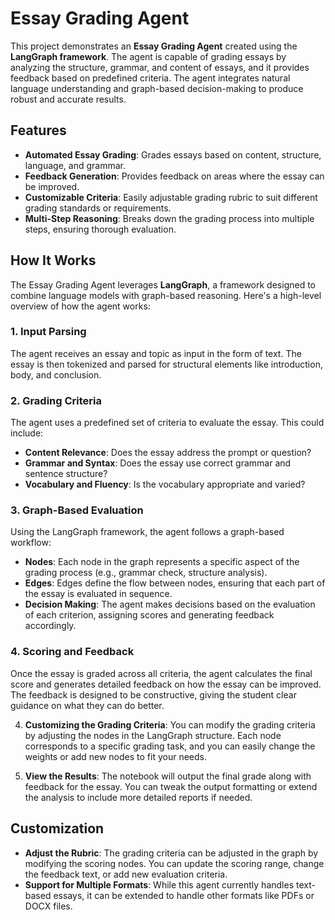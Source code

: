 # Essay Grading Agent

This project demonstrates an **Essay Grading Agent** created using the **LangGraph framework**. The agent is capable of grading essays by analyzing the structure, grammar, and content of essays, and it provides feedback based on predefined criteria. The agent integrates natural language understanding and graph-based decision-making to produce robust and accurate results.

## Features

- **Automated Essay Grading**: Grades essays based on content, structure, language, and grammar.
- **Feedback Generation**: Provides feedback on areas where the essay can be improved.
- **Customizable Criteria**: Easily adjustable grading rubric to suit different grading standards or requirements.
- **Multi-Step Reasoning**: Breaks down the grading process into multiple steps, ensuring thorough evaluation.

## How It Works

The Essay Grading Agent leverages **LangGraph**, a framework designed to combine language models with graph-based reasoning. Here's a high-level overview of how the agent works:

### 1. **Input Parsing**
   The agent receives an essay and topic as input in the form of text. The essay is then tokenized and parsed for structural elements like introduction, body, and conclusion.

### 2. **Grading Criteria**
   The agent uses a predefined set of criteria to evaluate the essay. This could include:
   - **Content Relevance**: Does the essay address the prompt or question?
   - **Grammar and Syntax**: Does the essay use correct grammar and sentence structure?
   - **Vocabulary and Fluency**: Is the vocabulary appropriate and varied?

### 3. **Graph-Based Evaluation**
   Using the LangGraph framework, the agent follows a graph-based workflow:
   - **Nodes**: Each node in the graph represents a specific aspect of the grading process (e.g., grammar check, structure analysis).
   - **Edges**: Edges define the flow between nodes, ensuring that each part of the essay is evaluated in sequence.
   - **Decision Making**: The agent makes decisions based on the evaluation of each criterion, assigning scores and generating feedback accordingly.

### 4. **Scoring and Feedback**
   Once the essay is graded across all criteria, the agent calculates the final score and generates detailed feedback on how the essay can be improved. The feedback is designed to be constructive, giving the student clear guidance on what they can do better.

4. **Customizing the Grading Criteria**:
   You can modify the grading criteria by adjusting the nodes in the LangGraph structure. Each node corresponds to a specific grading task, and you can easily change the weights or add new nodes to fit your needs.

5. **View the Results**:
   The notebook will output the final grade along with feedback for the essay. You can tweak the output formatting or extend the analysis to include more detailed reports if needed.


## Customization

- **Adjust the Rubric**: The grading criteria can be adjusted in the graph by modifying the scoring nodes. You can update the scoring range, change the feedback text, or add new evaluation criteria.
- **Support for Multiple Formats**: While this agent currently handles text-based essays, it can be extended to handle other formats like PDFs or DOCX files.
